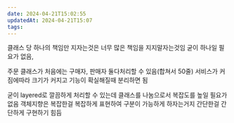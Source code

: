 ```yaml
---
date: 2024-04-21T15:02:55
updatedAt: 2024-04-21T15:07
tags: 
---
```

클래스 당 하나의 책임만 지자는것은
너무 많은 책임을 지지말자는것임
굳이 하나일 필요가 없음,

주문 클래스가 처음에는 구매자, 판매자 둘다처리할 수 있음(합쳐서 50줄)
서비스가 커짐에따라 크기가 커지고 기능이 확실해질때 분리하면 됨

굳이 layered로 깔끔하게 처리할 수 있는데 클래스를 나눔으로서 복잡도를 높일 필요가 없음
객체지향은 복잡한걸 복잡하게 표현하여 구분이 가능하게 하자는거지
간단한걸 간단하게 구현하기 힘듬